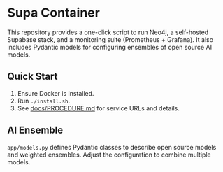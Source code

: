 # Supa Container

This repository provides a one-click script to run Neo4j, a self-hosted Supabase stack, and a monitoring suite (Prometheus + Grafana). It also includes Pydantic models for configuring ensembles of open source AI models.

## Quick Start
1. Ensure Docker is installed.
2. Run `./install.sh`.
3. See [docs/PROCEDURE.md](docs/PROCEDURE.md) for service URLs and details.

## AI Ensemble
`app/models.py` defines Pydantic classes to describe open source models and weighted ensembles. Adjust the configuration to combine multiple models.

